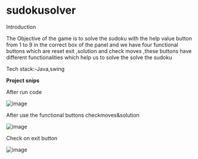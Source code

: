 # sudokusolver

Introduction 

The Objective of the game is to solve the sudoku with the help value button from 1 to 9 in the correct box of the panel and we have four functional buttons which are reset exit ,solution  and check moves ,these buttons have different functionalities which help us to solve the solve the sudoku

Tech stack:-Java,swing

**Project snips**

After run code

![image](https://github.com/raabin10/sudokusolver/assets/112077212/4e4658bf-b917-46de-b44f-822518d8e772)


After use the functional buttons checkmoves&solution


![image](https://github.com/raabin10/sudokusolver/assets/112077212/66a472f3-e372-4000-8369-4bd8b6f19f67)


Check on exit button


![image](https://github.com/raabin10/sudokusolver/assets/112077212/9c50a948-b322-4e49-8da5-fdaacafc87fd)






